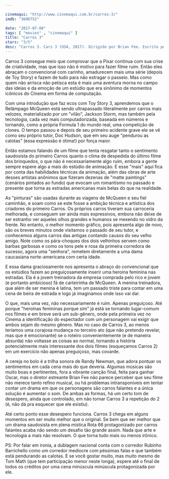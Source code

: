 ```yaml
---

cinemaqui: "http://www.cinemaqui.com.br/carros-3/"
imdb: "3606752"

date: "2017-07-08"
tags: [ "movies" , "cinemaqui" ]
title: "Carros 3"
stars: "3/5"
desc: "Carros 3. Cars 3 (USA, 2017). Dirigido por Brian Fee. Escrito por Brian Fee, Ben Queen, Eyal Podell, Jonathon E. Stewart, Kiel Murray, Bob Peterson, Mike Rich. Com Owen Wilson (Lightning McQueen),"
---
```

Carros 3 consegue meio que comprovar que a Pixar continua com sua crise de criatividade, mas que isso não é motivo para fazer filme ruim. Então eles abraçam o convencional com carinho, amadurecem mais uma série (depois de Toy Story) e fazem de tudo para não estragar o passeio. Mas como quem não arrisca não petisca esta é mais uma aventura morna no campo das ideias e da emoção de um estúdio que era sinônimo de momentos icônicos do Cinema em forma de computação.

Com uma introdução que faz ecos com Toy Story 3, aprendemos que o Relâmpago McQueen está sendo ultrapassado literalmente por carros mais velozes, materializado por um "vilão", Jackson Storm, mas também pela tecnologia, cada vez mais computadorizada, baseada em números e tornando, como a própria Formula 1 do mundo real, uma competição de clones. O tempo passou e depois de seu primeiro acidente grave ele se vê como seu próprio tutor, Doc Hudson, que em seu auge "pendurou as calotas" (essa expressão é ótima!) por força maior.

Então estamos falando de um filme que tenta resgatar tanto o sentimento saudosista do primeiro Carros quanto o clima de despedida do último filme dos brinquedos, o que não é necessariamente algo ruim, embora a gente sempre espere algo a mais do estúdio de animação. E esse "mais" aqui fica por conta das habilidades técnicas da animação, além das obras de arte desses artistas anônimos que fizeram dezenas de "matte paintings" (cenários pintados ao fundo) que evocam um romantismo no passado e presente que torna as estradas americanas mais belas do que na realidade.

As "pinturas" são usadas durante as viagens de McQueen e seu fiel caminhão, e soam como se este fosse a ambição técnica e artística dos criadores do primeiro Carros. Os próprios carros tiveram sua carroceria melhorada, e conseguem ser ainda mais expressivos, embora não deixe de ser estranho ver aqueles olhos grandes e humanos se mexendo no vidro da frente. No entanto, o melhor momento gráfico, pois apresenta algo de novo, são os breves minutos onde visitamos o passado de seu tutor, e conhecemos alguns carros das antigas contando causos do seu velho amigo. Note como os pára-choques dos dois velhinhos servem como barbas garbosas e como os tons pele e rosa da primeira corredora de sucesso, agora uma "senhora", remetem diretamente a uma dama caucasiana norte-americana com certa idade.

E essa dama graciosamente nos apresenta o abraço do convencional que os estúdios fazem ao preguiçosamente inserir uma heroína feminina nas estradas. Ela é a jovem treinadora da empresa comprada pelo rico e jovem (e portanto ambicioso) fã de carteirinha de McQueen. A menina treinadora, que além de ser menina é latina, tem um passado triste para contar em uma cena de beira de estrada e logo já imaginamos onde isso vai dar.

O que, mais uma vez, não necessariamente é ruim. Apenas preguiçoso. Até porque "heroínas femininas porque sim" já está se tornando lugar-comum nos filmes e em breve será um sub-gênero, onde pela primeira vez no Cinema a identificação do espectador com um personagem vai exigir que ambos sejam do mesmo gênero. Mas no caso de Carros 3, ao menos teríamos uma corajosa mudança no terceiro ato (que não pretendo revelar, mas que é emocionante) se o roteiro convenientemente (e de maneira absurda) não voltasse as coisas ao normal, tornando a história potencialmente mais interessante dos dois filmes (esqueçamos Carros 2) em um exercício não apenas preguiçoso, mas covarde.

A cereja no bolo é a trilha sonora de Randy Newman, que adora pontuar os sentimentos em cada cena mais do que deveria. Algumas músicas são muito boas e pertinentes, fora a vibrante canção final, feita para ganhar Oscar, mas o diretor estreante Brian Fee não parece perceber que seu filme não merece tanto refino musical, ou há problemas intransponíveis em tentar contar um drama em que os personagens são carros falantes e a única solução é aumentar o som. De ambas as formas, há um certo tom de desespero, ainda que controlado, em não tornar Carros 3 a repetição do 2 (é, não dá pra esquecer que ele existiu).

Até certo ponto esse desespero funciona. Carros 3 chega em alguns momentos em ser muito melhor que o original. Se bem que ser melhor que um drama saudosista em plena mística Rota 66 protagonizado por carros falantes acaba não sendo um desafio tão grande assim. Nada que arte e tecnologia a mais não resolvam. O que torna tudo mais ou menos irônico.

PS: Por falar em ironia, a dublagem nacional conta com o corredor Rubinho Barrichello como um corredor medíocre com péssimas falas e que também está pendurando as calotas. E se você gostar muito, mas muito mesmo de Tom Math (que tem participação menor neste longa), espere até o final de todos os créditos por uma cena minúscula minúscula protagonizada por ele.
